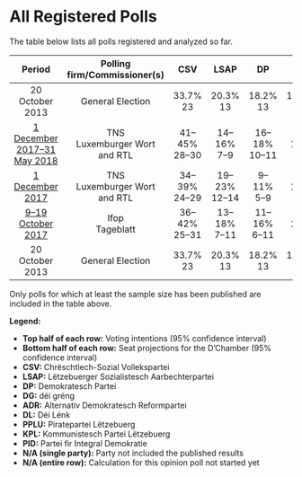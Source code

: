 # All Registered Polls

The table below lists all polls registered and analyzed so far.

| Period     | Polling firm/Commissioner(s) | CSV | LSAP | DP | DG | ADR | DL | PPLU | KPL | PID |
|:----------:|:----------------------------:|:--:|:--:|:--:|:--:|:--:|:--:|:--:|:--:|:--:|
| 20 October 2013 | General Election | 33.7% <br> 23 | 20.3% <br> 13 | 18.2% <br> 13 | 10.1% <br> 6 | 6.6% <br> 3 | 4.9% <br> 2 | 2.9% <br> 0 | 1.6% <br> 0 | 1.5% <br> 0 |
| [1 December 2017–31 May 2018](2018-05-31-TNS.html) | TNS <br> Luxemburger Wort and RTL | 41–45% <br> 28–30 | 14–16% <br> 7–9 | 16–18% <br> 10–11 | 11–13% <br> 6–8 | 7–9% <br> 3–5 | 4–6% <br> 1–2 | N/A <br> N/A | N/A <br> N/A | N/A <br> N/A |
| [1 December 2017](2017-12-01-TNS.html) | TNS <br> Luxemburger Wort and RTL | 34–39% <br> 24–29 | 19–23% <br> 12–14 | 9–11% <br> 5–9 | 9–12% <br> 6–8 | 7–9% <br> 3–5 | 7–9% <br> 2–4 | 2–4% <br> 0–1 | 2–3% <br> 0–1 | 1–2% <br> 0 |
| [9–19 October 2017](2017-10-19-Ifop.html) | Ifop <br> Tageblatt | 36–42% <br> 25–31 | 13–18% <br> 7–11 | 11–16% <br> 6–11 | 11–16% <br> 6–9 | 6–10% <br> 2–6 | 5–8% <br> 2–3 | 2–4% <br> 0–1 | 0–2% <br> 0 | 0–2% <br> 0 |
| 20 October 2013 | General Election | 33.7% <br> 23 | 20.3% <br> 13 | 18.2% <br> 13 | 10.1% <br> 6 | 6.6% <br> 3 | 4.9% <br> 2 | 2.9% <br> 0 | 1.6% <br> 0 | 1.5% <br> 0 |

Only polls for which at least the sample size has been published are included in the table above.

**Legend:**
+ **Top half of each row:** Voting intentions (95% confidence interval)
+ **Bottom half of each row:** Seat projections for the D’Chamber (95% confidence interval)
+ **CSV:** Chrëschtlech-Sozial Vollekspartei
+ **LSAP:** Lëtzebuerger Sozialistesch Aarbechterpartei
+ **DP:** Demokratesch Partei
+ **DG:** déi gréng
+ **ADR:** Alternativ Demokratesch Reformpartei
+ **DL:** Déi Lénk
+ **PPLU:** Piratepartei Lëtzebuerg
+ **KPL:** Kommunistesch Partei Lëtzebuerg
+ **PID:** Partei fir Integral Demokratie
+ **N/A (single party):** Party not included the published results
+ **N/A (entire row):** Calculation for this opinion poll not started yet

